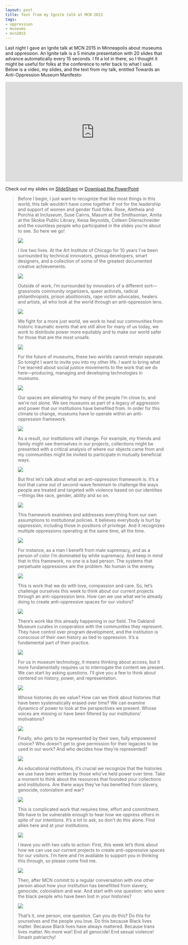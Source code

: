 ```yaml
---
layout: post
title: Text from my Ignite talk at MCN 2015
tags:
- oppression
- museums
- mcn2015
---
```

Last night I gave an Ignite talk at MCN 2015 in Minneapolis about museums and oppression. An Ignite talk is a 5 minute presentation with 20 slides that advance automatically every 15 seconds. I fit a lot in there, so I thought it might be useful for folks at the conference to refer back to what I said. Below is a video, my slides, and the text from my talk, entitled Towards an Anti-Oppression Museum Manifesto:

<iframe width="560" height="315" src="https://www.youtube.com/embed/WicEkXGqv8Q" frameborder="0" allowfullscreen></iframe>

Check out my slides on [SlideShare](http://www.slideshare.net/nikhiltrivedi12/towards-and-antioppression-museum-manifesto) or [Download the PowerPoint](/IgniteMCN2015.pptx)

> 
> Before I begin, I just want to recognize that like most things in this world, this talk wouldn’t have come together if not for the leadership and support of women and gender fluid folks. Rose, Aletheia and Porchia at Incluseum, Suse Cairns, Masum at the Smithsonian, Amita at the Skokie Public Library, Keisa Reynolds, Colleen Dilenschneider and the countless people who participated in the slides you’re about to see. So here we go!
> 
> ![](/images/Slide02.jpg)
> 
> I live two lives. At the Art Institute of Chicago for 10 years I’ve been surrounded by technical innovators, genius developers, smart designers, and a collection of some of the greatest documented creative achievements.
> 
> ![](/images/Slide03.jpg)
> 
> Outside of work, I’m surrounded by innovators of a different sort—grassroots community organizers, queer activists, radical philanthropists, prison abolitionists, rape victim advocates, healers and artists, all who look at the world through an anti-oppression lens.
> 
> ![](/images/Slide04.jpg)
> 
> We fight for a more just world, we work to heal our communities from historic traumatic events that are still alive for many of us today, we work to distribute power more equitably and to make our world safer for those that are the most unsafe.
> 
> ![](/images/Slide05.jpg)
> 
> For the future of museums, these two worlds cannot remain separate. So tonight I want to  invite you into my other life. I want to bring what I’ve learned about social justice movements to the work that we do here—producing, managing and developing technologies in museums.
> 
> ![](/images/Slide06.jpg)
> 
> Our spaces are alienating for many of the people I’m close to, and we’re not alone. We see museums as part of a legacy of aggression and power that our institutions have benefited from. In order for this climate to change, museums have to operate within an anti-oppression framework.
> 
> ![](/images/Slide07.jpg)
> 
> As a result, our institutions will change. For example, my friends and family might see themselves in our projects, collections might be presented with a critical analysis of where our objects came from and my communities might be invited to participate in mutually beneficial ways.
> 
> ![](/images/Slide08.jpg)
> 
> But first let’s talk about what an anti-oppression framework is. It’s a tool that came out of second-wave feminism to challenge the ways people are treated and targeted with violence based on our identities—things like race, gender, ability and so on.
> 
> ![](/images/Slide09.jpg)
> 
> This framework examines and addresses everything from our own assumptions to institutional policies. It believes everybody is hurt by oppression, including those in positions of privilege. And it recognizes multiple oppressions operating at the same time, all the time.
> 
> ![](/images/Slide10.jpg)
> 
> For instance, as a man I benefit from male supremacy, and as a person of color I’m dominated by white supremacy. And keep in mind that in this framework, no one is a bad person. The systems that perpetuate oppressions are the problem. No human is the enemy.
> 
> ![](/images/Slide11.jpg)
> 
> This is work that we do with love, compassion and care. So, let’s challenge ourselves this week to think about our current projects through an anti-oppression lens. How can we use what we’re already doing to create anti-oppressive spaces for our visitors?
> 
> ![](/images/Slide12.jpg)
> 
> There’s work like this already happening in our field. The Oakland Museum curates in cooperation with the communities they represent. They have control over program development, and the institution is conscious of their own history as tied to oppression. It’s a fundamental part of their practice.
> 
> ![](/images/Slide13.jpg)
> 
> For us in museum technology, it means thinking about access, but it more fundamentally requires us to interrogate the content we present. We can start by asking questions. I’ll give you a few to think about centered on history, power, and representation.
> 
> ![](/images/Slide14.jpg)
> 
> Whose histories do we value? How can we think about histories that have been systematically erased over time? We can examine dynamics of power to look at the perspectives we present. Whose voices are missing or have been filtered by our institutions’ motivations?
> 
> ![](/images/Slide15.jpg)
> 
> Finally, who gets to be represented by their own, fully empowered choice? Who doesn’t get to give permission for their legacies to be used in our work? And who decides how they’re represented?
> 
> ![](/images/Slide16.jpg)
> 
> As educational institutions, it’s crucial we recognize that the histories we use have been written by those who’ve held power over time. Take a moment to think about the resources that founded your collections and institutions. Are there ways they’ve has benefited from slavery, genocide, colonialism and war?
> 
> ![](/images/Slide17.jpg)
> 
> This is complicated work that requires time, effort and commitment. We have to be vulnerable enough to hear how we oppress others in spite of our intentions. It’s a lot to ask, so don’t do this alone. Find allies here and at your institutions.
> 
> ![](/images/Slide18.jpg)
> 
> I leave you with two calls to action: First, this week let’s think about how we can use our current projects to create anti-oppressive spaces for our visitors. I’m here and I’m available to support you in thinking this through, so please come find me.
> 
> ![](/images/Slide19.jpg)
> 
> Then, after MCN commit to a regular conversation with one other person about how your institution has benefitted from slavery, genocide, colonialism and war. And start with one question: who were the black people who have been lost in your histories?
> 
> ![](/images/Slide20.jpg)
> 
> That’s it, one person, one question. Can you do this? Do this for yourselves and the people you love. Do this because Black lives matter. Because Black lives have always mattered. Because trans lives matter. No more war! End all genocide! End sexual violence! Smash patriarchy!
> 

